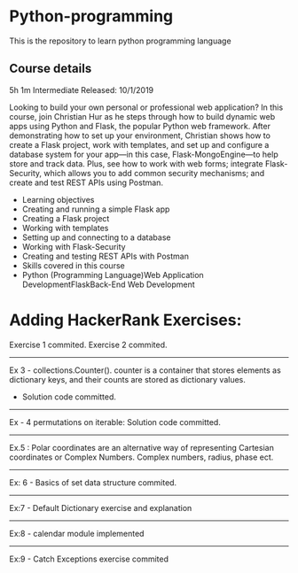 # Python-programming
This is the repository to learn python programming language

## Course details
5h 1m  Intermediate  Released: 10/1/2019

Looking to build your own personal or professional web application? In this course, join Christian Hur as he steps through how to build dynamic web apps using Python and Flask, the popular Python web framework. After demonstrating how to set up your environment, Christian shows how to create a Flask project, work with templates, and set up and configure a database system for your app—in this case, Flask-MongoEngine—to help store and track data. Plus, see how to work with web forms; integrate Flask-Security, which allows you to add common security mechanisms; and create and test REST APIs using Postman.

- Learning objectives
- Creating and running a simple Flask app
- Creating a Flask project
- Working with templates
- Setting up and connecting to a database
- Working with Flask-Security
- Creating and testing REST APIs with Postman
- Skills covered in this course
- Python (Programming Language)Web Application DevelopmentFlaskBack-End Web Development

# Adding HackerRank Exercises: 

Exercise 1 commited. 
Exercise 2 commited. 

----------------------------------------------------------------------------------------------------
Ex 3 - collections.Counter(). counter is a container that stores elements as dictionary keys, and their counts are stored as dictionary values.

* Solution code committed. 

-------------------------

Ex - 4 permutations on iterable: Solution code committed. 

--------------------------------------------------------

Ex.5 : Polar coordinates are an alternative way of representing Cartesian coordinates or Complex Numbers. Complex numbers, radius, phase ect. 

--------------------------------------------------------------

Ex: 6 - Basics of set data structure commited. 

------------------------------------------------------------

Ex:7 - Default Dictionary exercise and explanation

-------------------------------------------------------------

Ex:8 - calendar module implemented 

-------------------------------------------------------------

Ex:9 - Catch Exceptions exercise commited
